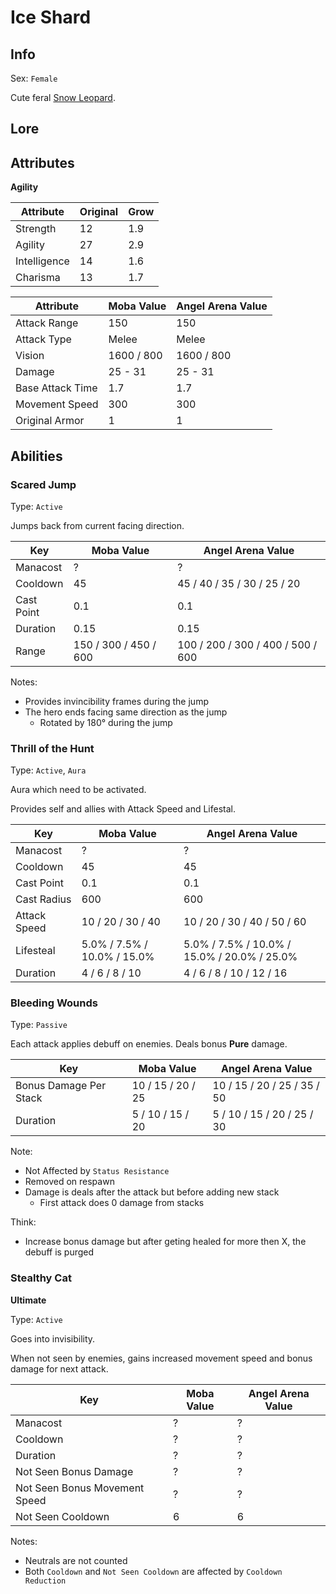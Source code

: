 # Ice Shard

## Info
Sex: `Female`

Cute feral [Snow Leopard](https://en.wikipedia.org/wiki/Snow_leopard).

## Lore

## Attributes

**Agility**

|  Attribute   | Original | Grow |
|--------------|----------|------|
| Strength     |    12    | 1.9  |
| Agility      |    27    | 2.9  |
| Intelligence |    14    | 1.6  |
| Charisma     |    13    | 1.7  |


|    Attribute     | Moba Value | Angel Arena Value |
|------------------|------------|-------------------|
| Attack Range     |    150     |        150        |
| Attack Type      |   Melee    |       Melee       |
| Vision           | 1600 / 800 |     1600 / 800    |
| Damage           |  25 - 31   |      25 - 31      |
| Base Attack Time |    1.7     |        1.7        |
| Movement Speed   |    300     |        300        |
| Original Armor   |      1     |          1        |

## Abilities

### Scared Jump

Type: `Active`

Jumps back from current facing direction.

| Key | Moba Value | Angel Arena Value |
|-----|------------|-------------------|
| Manacost | ? | ? |
| Cooldown | 45 | 45 / 40 / 35 / 30 / 25 / 20 |
| Cast Point | 0.1 | 0.1 |
| Duration | 0.15 | 0.15 |
| Range | 150 / 300 / 450 / 600 | 100 / 200 / 300 / 400 / 500 / 600 |

Notes:
- Provides invincibility frames during the jump
- The hero ends facing same direction as the jump
  - Rotated by 180° during the jump

### Thrill of the Hunt

Type: `Active`, `Aura`

Aura which need to be activated.

Provides self and allies with Attack Speed and Lifestal.

|     Key     |   Moba Value   | Angel Arena Value |
|-------------|----------------|-------------------|
| Manacost | ? | ? |
| Cooldown | 45 | 45 |
| Cast Point | 0.1 | 0.1 |
| Cast Radius | 600 | 600 |
| Attack Speed | 10 / 20 / 30 / 40 | 10 / 20 / 30 / 40 / 50 / 60 |
| Lifesteal | 5.0% / 7.5% / 10.0% / 15.0% | 5.0% / 7.5% / 10.0% / 15.0% / 20.0% / 25.0% |
| Duration | 4 / 6 / 8 / 10 | 4 / 6 / 8 / 10 / 12 / 16 |

### Bleeding Wounds

Type: `Passive`

Each attack applies debuff on enemies.
Deals bonus **Pure** damage.

| Key | Moba Value | Angel Arena Value |
|-----|------------|-------------------|
| Bonus Damage Per Stack | 10 / 15 / 20 / 25 | 10 / 15 / 20 / 25 / 35 / 50 |
| Duration | 5 / 10 / 15 / 20 | 5 / 10 / 15 / 20 / 25 / 30 |

Note:
- Not Affected by `Status Resistance`
- Removed on respawn
- Damage is deals after the attack but before adding new stack
  - First attack does 0 damage from stacks

Think:
- Increase bonus damage but after geting healed for more then X, the debuff is purged

### Stealthy Cat
**__Ultimate__**

Type: `Active`

Goes into invisibility.

When not seen by enemies, gains increased movement speed and bonus damage for next attack.

|     Key     |   Moba Value   | Angel Arena Value |
|-------------|----------------|-------------------|
| Manacost | ? | ? |
| Cooldown | ? | ? |
| Duration | ? | ? |
| Not Seen Bonus Damage | ? | ? |
| Not Seen Bonus Movement Speed | ? | ? |
| Not Seen Cooldown | 6 | 6 |

Notes:
- Neutrals are not counted
- Both `Cooldown` and `Not Seen Cooldown` are affected by `Cooldown Reduction`
